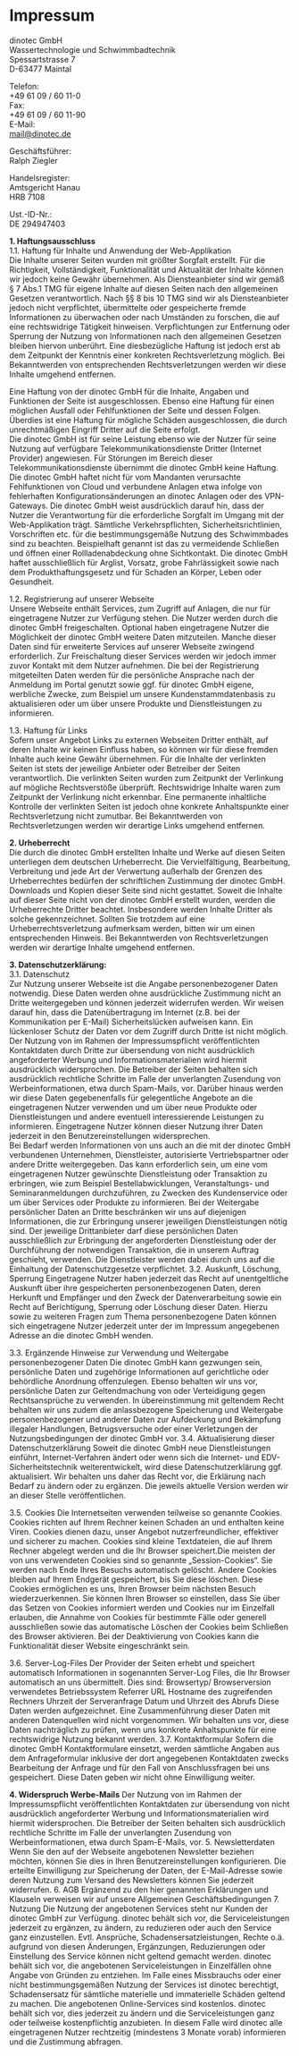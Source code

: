 # Impressum  
dinotec GmbH  
Wassertechnologie und Schwimmbadtechnik  
Spessartstrasse 7  
D-63477 Maintal  
  
Telefon:  
+49 61 09 / 60 11-0   
Fax:  
+49 61 09 / 60 11-90   
E-Mail:   
mail@dinotec.de  
  
Geschäftsführer:  
Ralph Ziegler  
  
Handelsregister:  
Amtsgericht Hanau  
HRB 7108  
  
Ust.-ID-Nr.:  
DE 294947403  
  
**1. Haftungsausschluss**    
1.1. Haftung für Inhalte und Anwendung der Web-Applikation  
Die Inhalte unserer Seiten wurden mit größter Sorgfalt erstellt. Für die Richtigkeit, Vollständigkeit, Funktionalität und Aktualität der Inhalte können wir jedoch keine Gewähr übernehmen. Als Diensteanbieter sind wir gemäß § 7 Abs.1 TMG für eigene Inhalte auf diesen Seiten nach den allgemeinen Gesetzen verantwortlich. Nach §§ 8 bis 10 TMG sind wir als Diensteanbieter jedoch nicht verpflichtet, übermittelte oder gespeicherte fremde Informationen zu überwachen oder nach Umständen zu forschen, die auf eine rechtswidrige Tätigkeit hinweisen. Verpflichtungen zur Entfernung oder Sperrung der Nutzung von Informationen nach den allgemeinen Gesetzen bleiben hiervon unberührt. Eine diesbezügliche Haftung ist jedoch erst ab dem Zeitpunkt der Kenntnis einer konkreten Rechtsverletzung möglich. Bei Bekanntwerden von entsprechenden Rechtsverletzungen werden wir diese Inhalte umgehend entfernen.  
  
Eine Haftung von der dinotec GmbH für die Inhalte, Angaben und Funktionen der Seite ist ausgeschlossen. Ebenso eine Haftung für einen möglichen Ausfall oder Fehlfunktionen der Seite und dessen Folgen. Überdies ist eine Haftung für mögliche Schäden ausgeschlossen, die durch unrechtmäßigen Eingriff Dritter auf die Seite erfolgt.  
Die dinotec GmbH ist für seine Leistung ebenso wie der Nutzer für seine Nutzung auf verfügbare Telekommunikationsdienste Dritter (Internet Provider) angewiesen. Für Störungen im Bereich dieser Telekommunikationsdienste übernimmt die dinotec GmbH keine Haftung.
Die dinotec GmbH haftet nicht für vom Mandanten verursachte Fehlfunktionen von Cloud und verbundene Anlagen etwa infolge von fehlerhaften Konfigurationsänderungen an dinotec Anlagen oder des VPN-Gateways.
Die dinotec GmbH weist ausdrücklich darauf hin, dass der Nutzer die Verantwortung für die erforderliche Sorgfalt im Umgang mit der Web-Applikation trägt. Sämtliche Verkehrspflichten, Sicherheitsrichtlinien, Vorschriften etc. für die bestimmungsgemäße Nutzung des Schwimmbades sind zu beachten. Beispielhaft genannt ist das zu vermeidende Schließen und öffnen einer Rollladenabdeckung ohne Sichtkontakt. 
Die dinotec GmbH haftet ausschließlich für Arglist, Vorsatz, grobe Fahrlässigkeit sowie nach dem Produkthaftungsgesetz und für Schaden an Körper, Leben oder Gesundheit.

1.2. Registrierung auf unserer Webseite  
Unsere Webseite enthält Services, zum Zugriff auf Anlagen, die nur für eingetragene Nutzer zur Verfügung stehen. Die Nutzer werden durch die dinotec GmbH freigeschalten. Optional haben eingetragene Nutzer die Möglichkeit der dinotec GmbH weitere Daten mitzuteilen.
Manche dieser Daten sind für erweiterte Services auf unserer Webseite zwingend erforderlich. Zur Freischaltung dieser Services werden wir jedoch immer zuvor Kontakt mit dem Nutzer aufnehmen.
Die bei der Registrierung mitgeteilten Daten werden für die persönliche Ansprache nach der Anmeldung im Portal genutzt sowie ggf. für dinotec GmbH eigene, werbliche Zwecke, zum Beispiel um unsere Kundenstammdatenbasis zu aktualisieren oder um über unsere Produkte und Dienstleistungen zu informieren.

1.3. Haftung für Links  
Sofern unser Angebot Links zu externen Webseiten Dritter enthält, auf deren Inhalte wir keinen Einfluss haben, so können wir für diese fremden Inhalte auch keine Gewähr übernehmen. Für die Inhalte der verlinkten Seiten ist stets der jeweilige Anbieter oder Betreiber der Seiten verantwortlich. Die verlinkten Seiten wurden zum Zeitpunkt der Verlinkung auf mögliche Rechtsverstöße überprüft. Rechtswidrige Inhalte waren zum Zeitpunkt der Verlinkung nicht erkennbar. Eine permanente inhaltliche Kontrolle der verlinkten Seiten ist jedoch ohne konkrete Anhaltspunkte einer Rechtsverletzung nicht zumutbar. Bei Bekanntwerden von Rechtsverletzungen werden wir derartige Links umgehend entfernen.  

**2. Urheberrecht**  
Die durch die dinotec GmbH erstellten Inhalte und Werke auf diesen Seiten unterliegen dem deutschen Urheberrecht. Die Vervielfältigung, Bearbeitung, Verbreitung und jede Art der Verwertung außerhalb der Grenzen des Urheberrechtes bedürfen der schriftlichen Zustimmung der dinotec GmbH. Downloads und Kopien dieser Seite sind nicht gestattet. Soweit die Inhalte auf dieser Seite nicht von der dinotec GmbH erstellt wurden, werden die Urheberrechte Dritter beachtet. Insbesondere werden Inhalte Dritter als solche gekennzeichnet. Sollten Sie trotzdem auf eine Urheberrechtsverletzung aufmerksam werden, bitten wir um einen entsprechenden Hinweis. Bei Bekanntwerden von Rechtsverletzungen werden wir derartige Inhalte umgehend entfernen.

**3. Datenschutzerklärung:**  
3.1. Datenschutz    
Zur Nutzung unserer Webseite ist die Angabe personenbezogener Daten notwendig. Diese Daten werden ohne ausdrückliche Zustimmung nicht an Dritte weitergegeben und können jederzeit widerrufen werden. Wir weisen darauf hin, dass die Datenübertragung im Internet (z.B. bei der Kommunikation per E-Mail) Sicherheitslücken aufweisen kann. Ein lückenloser Schutz der Daten vor dem Zugriff durch Dritte ist nicht möglich. Der Nutzung von im Rahmen der Impressumspflicht veröffentlichten Kontaktdaten durch Dritte zur übersendung von nicht ausdrücklich angeforderter Werbung und Informationsmaterialien wird hiermit ausdrücklich widersprochen. Die Betreiber der Seiten behalten sich ausdrücklich rechtliche Schritte im Falle der unverlangten Zusendung von Werbeinformationen, etwa durch Spam-Mails, vor.
Darüber hinaus werden wir diese Daten gegebenenfalls für gelegentliche Angebote an die eingetragenen Nutzer verwenden und um über neue Produkte oder Dienstleistungen und andere eventuell interessierende Leistungen zu informieren. Eingetragene Nutzer können dieser Nutzung ihrer Daten jederzeit in den Benutzereinstellungen widersprechen.  
Bei Bedarf werden Informationen von uns auch an die mit der dinotec GmbH verbundenen Unternehmen, Dienstleister, autorisierte Vertriebspartner oder andere Dritte weitergegeben. Das kann erforderlich sein, um eine vom eingetragenen Nutzer gewünschte Dienstleistung oder Transaktion zu erbringen, wie zum Beispiel Bestellabwicklungen, Veranstaltungs- und Seminaranmeldungen durchzuführen, zu Zwecken des Kundenservice oder um über Services oder Produkte zu informieren. Bei der Weitergabe persönlicher Daten an Dritte beschränken wir uns auf diejenigen Informationen, die zur Erbringung unserer jeweiligen Dienstleistungen nötig sind. Der jeweilige Drittanbieter darf diese persönlichen Daten ausschließlich zur Erbringung der angeforderten Dienstleistung oder der Durchführung der notwendigen Transaktion, die in unserem Auftrag geschieht, verwenden. Die Dienstleister werden dabei durch uns auf die Einhaltung der Datenschutzgesetze verpflichtet.
3.2. Auskunft, Löschung, Sperrung
Eingetragene Nutzer haben jederzeit das Recht auf unentgeltliche Auskunft über ihre gespeicherten personenbezogenen Daten, deren Herkunft und Empfänger und den Zweck der Datenverarbeitung sowie ein Recht auf Berichtigung, Sperrung oder Löschung dieser Daten. Hierzu sowie zu weiteren Fragen zum Thema personenbezogene Daten können sich eingetragene Nutzer jederzeit unter der im Impressum angegebenen Adresse an die dinotec GmbH wenden.

3.3. Ergänzende Hinweise zur Verwendung und Weitergabe personenbezogener Daten
Die dinotec GmbH kann gezwungen sein, persönliche Daten und zugehörige Informationen auf gerichtliche oder behördliche Anordnung offenzulegen. Ebenso behalten wir uns vor, persönliche Daten zur Geltendmachung von oder Verteidigung gegen Rechtsansprüche zu verwenden. In übereinstimmung mit geltendem Recht behalten wir uns zudem die anlassbezogene Speicherung und Weitergabe personenbezogener und anderer Daten zur Aufdeckung und Bekämpfung illegaler Handlungen, Betrugsversuche oder einer Verletzungen der Nutzungsbedingungen der dinotec GmbH vor.
3.4. Aktualisierung dieser Datenschutzerklärung
Soweit die dinotec GmbH neue Dienstleistungen einführt, Internet-Verfahren ändert oder wenn sich die Internet- und EDV-Sicherheitstechnik weiterentwickelt, wird diese Datenschutzerklärung ggf. aktualisiert. Wir behalten uns daher das Recht vor, die Erklärung nach Bedarf zu ändern oder zu ergänzen. Die jeweils aktuelle Version werden wir an dieser Stelle veröffentlichen.

3.5. Cookies
Die Internetseiten verwenden teilweise so genannte Cookies. Cookies richten auf Ihrem Rechner keinen Schaden an und enthalten keine Viren. Cookies dienen dazu, unser Angebot nutzerfreundlicher, effektiver und sicherer zu machen. Cookies sind kleine Textdateien, die auf Ihrem Rechner abgelegt werden und die Ihr Browser speichert.Die meisten der von uns verwendeten Cookies sind so genannte „Session-Cookies“. Sie werden nach Ende Ihres Besuchs automatisch gelöscht. Andere Cookies bleiben auf Ihrem Endgerät gespeichert, bis Sie diese löschen. Diese Cookies ermöglichen es uns, Ihren Browser beim nächsten Besuch wiederzuerkennen. Sie können Ihren Browser so einstellen, dass Sie über das Setzen von Cookies informiert werden und Cookies nur im Einzelfall erlauben, die Annahme von Cookies für bestimmte Fälle oder generell ausschließen sowie das automatische Löschen der Cookies beim Schließen des Browser aktivieren. Bei der Deaktivierung von Cookies kann die Funktionalität dieser Website eingeschränkt sein.

3.6. Server-Log-Files
Der Provider der Seiten erhebt und speichert automatisch Informationen in sogenannten Server-Log Files, die Ihr Browser automatisch an uns übermittelt. Dies sind: 
Browsertyp/ Browserversion
verwendetes Betriebssystem
Referrer URL
Hostname des zugreifenden Rechners
Uhrzeit der Serveranfrage
Datum und Uhrzeit des Abrufs
Diese Daten werden aufgezeichnet. Eine Zusammenführung dieser Daten mit anderen Datenquellen wird nicht vorgenommen. Wir behalten uns vor, diese Daten nachträglich zu prüfen, wenn uns konkrete Anhaltspunkte für eine rechtswidrige Nutzung bekannt werden.
3.7. Kontaktformular
Sofern die dinotec GmbH Kontaktformulare einsetzt, werden sämtliche Angaben aus dem Anfrageformular inklusive der dort angegebenen Kontaktdaten zwecks Bearbeitung der Anfrage und für den Fall von Anschlussfragen bei uns gespeichert. Diese Daten geben wir nicht ohne Einwilligung weiter.

**4. Widerspruch Werbe-Mails**
Der Nutzung von im Rahmen der Impressumspflicht veröffentlichten Kontaktdaten zur übersendung von nicht ausdrücklich angeforderter Werbung und Informationsmaterialien wird hiermit widersprochen. Die Betreiber der Seiten behalten sich ausdrücklich rechtliche Schritte im Falle der unverlangten Zusendung von Werbeinformationen, etwa durch Spam-E-Mails, vor.
5. Newsletterdaten
Wenn Sie den auf der Webseite angebotenen Newsletter beziehen möchten, können Sie dies in Ihren Benutzereinstellungen konfigurieren. Die erteilte Einwilligung zur Speicherung der Daten, der E-Mail-Adresse sowie deren Nutzung zum Versand des Newsletters können Sie jederzeit widerrufen.
6. AGB
Ergänzend zu den hier genannten Erklärungen und Klauseln verweisen wir auf unsere Allgemeinen Geschäftsbedingungen
7. Nutzung
Die Nutzung der angebotenen Services steht nur Kunden der dinotec GmbH zur Verfügung. dinotec behält sich vor, die Serviceleistungen jederzeit zu ergänzen, zu ändern, zu reduzieren oder auch den Service ganz einzustellen. Evtl. Ansprüche, Schadensersatzleistungen, Rechte o.ä. aufgrund von diesen Änderungen, Ergänzungen, Reduzierungen oder Einstellung des Service können nicht geltend gemacht werden.
dinotec behält sich vor, die angebotenen Serviceleistungen in Einzelfällen ohne Angabe von Gründen zu entziehen. Im Falle eines Missbrauchs oder einer nicht bestimmungsgemäßen Nutzung der Services ist dinotec berechtigt, Schadensersatz für sämtliche materielle und immaterielle Schäden geltend zu machen. 
Die angebotenen Online-Services sind kostenlos. dinotec behält sich vor, dies jederzeit zu ändern und die Serviceleistungen ganz oder teilweise kostenpflichtig anzubieten. In diesem Falle wird dinotec alle eingetragenen Nutzer rechtzeitig (mindestens 3 Monate vorab) informieren und die Zustimmung abfragen.
